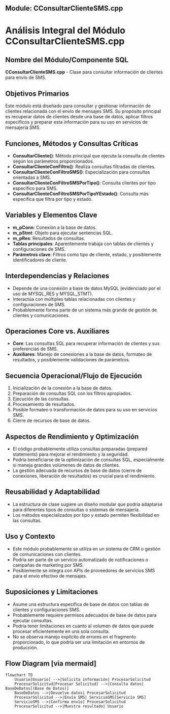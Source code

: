 ## Module: CConsultarClienteSMS.cpp
# Análisis Integral del Módulo CConsultarClienteSMS.cpp

## Nombre del Módulo/Componente SQL
**CConsultarClienteSMS.cpp** - Clase para consultar información de clientes para envío de SMS.

## Objetivos Primarios
Este módulo está diseñado para consultar y gestionar información de clientes relacionada con el envío de mensajes SMS. Su propósito principal es recuperar datos de clientes desde una base de datos, aplicar filtros específicos y preparar esta información para su uso en servicios de mensajería SMS.

## Funciones, Métodos y Consultas Críticas
- **ConsultarCliente()**: Método principal que ejecuta la consulta de clientes según los parámetros proporcionados.
- **ConsultarClienteConFiltro()**: Realiza consultas filtradas de clientes.
- **ConsultarClienteConFiltroSMS()**: Especialización para consultas orientadas a SMS.
- **ConsultarClienteConFiltroSMSPorTipo()**: Consulta clientes por tipo específico para SMS.
- **ConsultarClienteConFiltroSMSPorTipoYEstado()**: Consulta más específica que filtra por tipo y estado.

## Variables y Elementos Clave
- **m_pConn**: Conexión a la base de datos.
- **m_pStmt**: Objeto para ejecutar sentencias SQL.
- **m_pRes**: Resultados de consultas.
- **Tablas principales**: Aparentemente trabaja con tablas de clientes y configuraciones de SMS.
- **Parámetros clave**: Filtros como tipo de cliente, estado, y posiblemente identificadores de cliente.

## Interdependencias y Relaciones
- Depende de una conexión a base de datos MySQL (evidenciado por el uso de MYSQL_RES y MYSQL_STMT).
- Interactúa con múltiples tablas relacionadas con clientes y configuraciones de SMS.
- Probablemente forma parte de un sistema más grande de gestión de clientes y comunicaciones.

## Operaciones Core vs. Auxiliares
- **Core**: Las consultas SQL para recuperar información de clientes y sus preferencias de SMS.
- **Auxiliares**: Manejo de conexiones a la base de datos, formateo de resultados, y posiblemente validaciones de parámetros.

## Secuencia Operacional/Flujo de Ejecución
1. Inicialización de la conexión a la base de datos.
2. Preparación de consultas SQL con los filtros apropiados.
3. Ejecución de las consultas.
4. Procesamiento de resultados.
5. Posible formateo o transformación de datos para su uso en servicios SMS.
6. Cierre de recursos de base de datos.

## Aspectos de Rendimiento y Optimización
- El código probablemente utiliza consultas preparadas (prepared statements) para mejorar el rendimiento y la seguridad.
- Podría beneficiarse de la optimización de consultas SQL, especialmente si maneja grandes volúmenes de datos de clientes.
- La gestión adecuada de recursos de base de datos (cierre de conexiones, liberación de resultados) es crucial para el rendimiento.

## Reusabilidad y Adaptabilidad
- La estructura de clase sugiere un diseño modular que podría adaptarse para diferentes tipos de consultas o sistemas de mensajería.
- Los métodos especializados por tipo y estado permiten flexibilidad en las consultas.

## Uso y Contexto
- Este módulo probablemente se utiliza en un sistema de CRM o gestión de comunicaciones con clientes.
- Podría ser parte de un servicio automatizado de notificaciones o campañas de marketing por SMS.
- Posiblemente se integra con APIs de proveedores de servicios SMS para el envío efectivo de mensajes.

## Suposiciones y Limitaciones
- Asume una estructura específica de base de datos con tablas de clientes y configuraciones SMS.
- Probablemente requiere permisos adecuados de base de datos para ejecutar consultas.
- Podría tener limitaciones en cuanto al volumen de datos que puede procesar eficientemente en una sola consulta.
- No se observa manejo explícito de errores en el fragmento proporcionado, lo que podría ser una limitación en entornos de producción.
## Flow Diagram [via mermaid]
```mermaid
flowchart TD
    Usuario[Usuario] -->|Solicita información| ProcesarSolicitud
    ProcesarSolicitud[Procesar Solicitud] -->|Consulta datos| BaseDeDatos[(Base de Datos)]
    BaseDeDatos -->|Devuelve datos| ProcesarSolicitud
    ProcesarSolicitud -->|Envía SMS| ServicioSMS[Servicio SMS]
    ServicioSMS -->|Confirma envío| ProcesarSolicitud
    ProcesarSolicitud -->|Muestra resultado| Usuario
```
